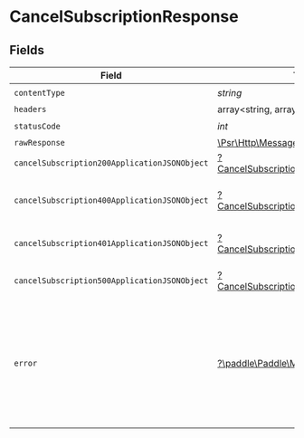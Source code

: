 # CancelSubscriptionResponse


## Fields

| Field                                                                                                        | Type                                                                                                         | Required                                                                                                     | Description                                                                                                  |
| ------------------------------------------------------------------------------------------------------------ | ------------------------------------------------------------------------------------------------------------ | ------------------------------------------------------------------------------------------------------------ | ------------------------------------------------------------------------------------------------------------ |
| `contentType`                                                                                                | *string*                                                                                                     | :heavy_check_mark:                                                                                           | N/A                                                                                                          |
| `headers`                                                                                                    | array<string, array<*string*>>                                                                               | :heavy_minus_sign:                                                                                           | N/A                                                                                                          |
| `statusCode`                                                                                                 | *int*                                                                                                        | :heavy_check_mark:                                                                                           | N/A                                                                                                          |
| `rawResponse`                                                                                                | [\Psr\Http\Message\ResponseInterface](https://www.php-fig.org/psr/psr-7/#33-psrhttpmessageresponseinterface) | :heavy_minus_sign:                                                                                           | N/A                                                                                                          |
| `cancelSubscription200ApplicationJSONObject`                                                                 | [?CancelSubscription200ApplicationJSON](../../models/operations/CancelSubscription200ApplicationJSON.md)     | :heavy_minus_sign:                                                                                           | OK                                                                                                           |
| `cancelSubscription400ApplicationJSONObject`                                                                 | [?CancelSubscription400ApplicationJSON](../../models/operations/CancelSubscription400ApplicationJSON.md)     | :heavy_minus_sign:                                                                                           | Error response for validation                                                                                |
| `cancelSubscription401ApplicationJSONObject`                                                                 | [?CancelSubscription401ApplicationJSON](../../models/operations/CancelSubscription401ApplicationJSON.md)     | :heavy_minus_sign:                                                                                           | General error response                                                                                       |
| `cancelSubscription500ApplicationJSONObject`                                                                 | [?CancelSubscription500ApplicationJSON](../../models/operations/CancelSubscription500ApplicationJSON.md)     | :heavy_minus_sign:                                                                                           | General error response                                                                                       |
| `error`                                                                                                      | [?\paddle\Paddle\Models\Shared\Error](../../models/shared/Error.md)                                          | :heavy_minus_sign:                                                                                           | If the subscription is locked and can not be changed. This happens 30 min before the renewal time.           |